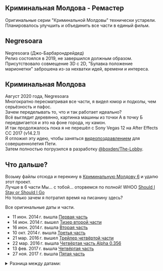 ## Криминальная Молдова - Ремастер

Оригинальные серии "Криминальной Молдовы" технически устарели.  
Планировалось улучшить и объединить все части в единый фильм.

## Negresoara
Negresoara (Джо-Барбарондрейдед)  
Релиз состоялся в 2019, не завершился должным образом. Присутствовало совмещение 3D с 2D, "Булавка положение марионетки" заброшена из-за нехватки идей, времени и интереса.  

## Криминальная Молдова
Август 2020 года, Negresoarа  
Многократно пересматривая все части, я видел юмор и подколы, чем серьёзность и пафос.  
Зачем переделывать то, что и так работает идеально?  
Всё выглядит деревянно, картинка машины из точки А в точку Б передвигается и это на фоне города, ну камон.  
И так продолжалось пока я не перешёл с Sony Vegas 12 на After Effects CC 2017 (v14.2.1)  
Я отложил эту идею, чтобы заняться [видеопоздравлением](https://vk.com/video182826984_456240312) для совершеннолетия Пети.  
Затем полностью погрузился в разработку [@boxden/The-Lobby](https://github.com/boxden/The-Lobby).

## Что дальше?
Возьму файлы отсюда и перекину в [Криминальную Молдову 6](https://github.com/boxden/Kriminal-Moldova-6) и удалю этот проект.  
Лучше в 6 части Мы... с тобой... оторвемся по полной! WHOO [Should I Stay or Should I Go](https://youtu.be/BN1WwnEDWAM)   
Но только зачем я потратил время на писанину здесь?

Все оригинальные даты и части.
- 11 июн. 2014 г. вышла [Первая часть](https://youtu.be/6bbg89eKalE)  
- 14 июн. 2014 г. вышел [Тизер второй части](https://youtu.be/eateoic_bIY)  
- 16 июн. 2014 г. вышла [Вторая часть](https://youtu.be/NBT64abcItE)  
- 10 окт. 2014 г. вышла [Третья часть](https://youtu.be/Wb90M9XA6Fc)  
- 21 мар. 2016 г. вышел [Трейлер четвёртой части](https://youtu.be/RNSZ2KUtmnQ)  
- 22 мар. 2016 г. вышла [Четвёртая часть Alpha 0.356](https://youtu.be/g18FMWku0rY)  
- 13 фев. 2017 г. вышла [Четвёртая часть](https://youtu.be/OU63V6tUD2Y)  
- 27 ноя. 2017 г. вышла [Пятая часть](https://vk.com/video182826984_456239503)

<details>
<summary> Разница между датами: </summary>
11 июн. 2014 г. - 14 июн. 2014 г. : 3 дня <br>
14 июн. 2014 г. - 16 июн. 2014 г. : 2 дня <br>
16 июн. 2014 г. - 10 окт. 2014 г. : 116 дней (3 месяца 24 дня) <br>
10 окт. 2014 г. - 21 мар. 2016 г. : 547 дней (1 год 5 месяцев 11 дней) <br>
21 мар. 2016 г. - 22 мар. 2016 г. : 1 день <br>
22 мар. 2016 г. - 13 фев. 2017 г. : 336 дней (10 месяцев 22 дня) <br>
13 фев. 2017 г. - 27 ноя. 2017 г. : 287 дней (9 месяцев 14 дней) <br>
</details>
